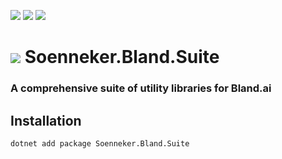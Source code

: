[![](https://img.shields.io/nuget/v/soenneker.bland.suite.svg?style=for-the-badge)](https://www.nuget.org/packages/soenneker.bland.suite/)
[![](https://img.shields.io/github/actions/workflow/status/soenneker/soenneker.bland.suite/publish-package.yml?style=for-the-badge)](https://github.com/soenneker/soenneker.bland.suite/actions/workflows/publish-package.yml)
[![](https://img.shields.io/nuget/dt/soenneker.bland.suite.svg?style=for-the-badge)](https://www.nuget.org/packages/soenneker.bland.suite/)

# ![](https://user-images.githubusercontent.com/4441470/224455560-91ed3ee7-f510-4041-a8d2-3fc093025112.png) Soenneker.Bland.Suite
### A comprehensive suite of utility libraries for Bland.ai

## Installation

```
dotnet add package Soenneker.Bland.Suite
```
